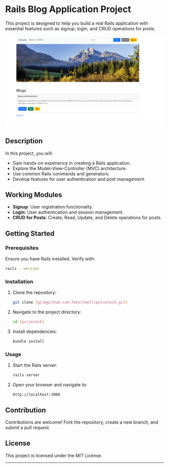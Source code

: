 

# Rails Blog Application Project

This project is designed to help you build a real Rails application with essential features such as signup, login, and CRUD operations for posts.

![Project Overview](app/assets/images/Blog_Image.png)

## Description

In this project, you will:
- Gain hands-on experience in creating a Rails application.
- Explore the Model-View-Controller (MVC) architecture.
- Use common Rails commands and generators.
- Develop features for user authentication and post management.

## Working Modules

- **Signup**: User registration functionality.
- **Login**: User authentication and session management.
- **CRUD for Posts**: Create, Read, Update, and Delete operations for posts.

## Getting Started

### Prerequisites

Ensure you have Rails installed. Verify with:
```sh
rails --version
```

### Installation

1. Clone the repository:
   ```sh
   git clone [git@github.com:fabortwell/pulsetech.git]
   ```
2. Navigate to the project directory:
   ```sh
   cd [pulsetech]
   ```
3. Install dependencies:
   ```sh
   bundle install
   ```

### Usage

1. Start the Rails server:
   ```sh
   rails server
   ```
2. Open your browser and navigate to:
   ```
   http://localhost:3000
   ```

## Contribution

Contributions are welcome! Fork the repository, create a new branch, and submit a pull request.

## License

This project is licensed under the MIT License.

---

